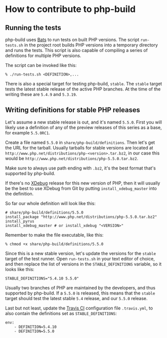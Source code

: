 # How to contribute to php-build

## Running the tests

php-build uses [Bats][] to run tests on built PHP versions. The script
`run-tests.sh` in the project root builds PHP versions into a temporary
directory and runs the tests. This script is also capable of compiling a
series of definitions for multiple PHP versions.

The script can be invoked like this:

    % ./run-tests.sh <DEFINITION>,...

There is also a special target for testing php-build, `stable`. The
`stable` target tests the latest stable release of the active PHP branches. 
At the time of the writing these are `5.4.9` and `5.3.19`.

[Bats]: https://github.com/sstephenson/bats

## Writing definitions for stable PHP releases

Let's assume a new stable release is out, and it's named `5.5.0`. First
you will likely use a definition of any of the preview releases of
this series as a base, for example `5.5.0RC1`.

Create a file named `5.5.0` in `share/php-build/definitions`. Then let's
get the URL for the tarball. Usually tarballs for stable versions are
located at `http://www.php.net/distributions/php-<version>.tar.bz2`, in
our case this would be `http://www.php.net/distributions/php-5.5.0.tar.bz2`.

Make sure to always use path ending with `.bz2`, it's the best format
that's supported by php-build.

If there's no [XDebug][] release for this new version of PHP, then it
will usually be the best to use XDebug from Git by putting `install_xdebug_master`
into the definition.

So far our whole definition will look like this:

    # share/php-build/definitions/5.5.0
    install_package "http://www.php.net/distributions/php-5.5.0.tar.bz2"
    install_pyrus
    install_xdebug_master # or install_xdebug "<VERSION>"

Remember to make the file executable, like this:

    % chmod +x share/php-build/definitions/5.5.0

Since this is a new stable version, let's update the versions for the
`stable` target of the test runner. Open `run-tests.sh` in your text
editor of choice, and then replace the list of versions in the
`STABLE_DEFINITIONS` variable, so it looks like this:

    STABLE_DEFINITIONS="5.4.10 5.5.0"

Usually two branches of PHP are maintained by the developers, and thus
supported by php-build. If a `5.5.0` is released, this means that the
`stable` target should test the latest stable `5.4` release, and our
`5.5.0` release.

Last but not least, update the [Travis CI][] configuration file
`.travis.yml`, to also contain the definitions set as
`STABLE_DEFINITIONS`:

    env:
        - DEFINITION=5.4.10
        - DEFINITION=5.5.0

[XDebug]: http://xdebug.org
[Travis CI]: http://travis-ci.org

